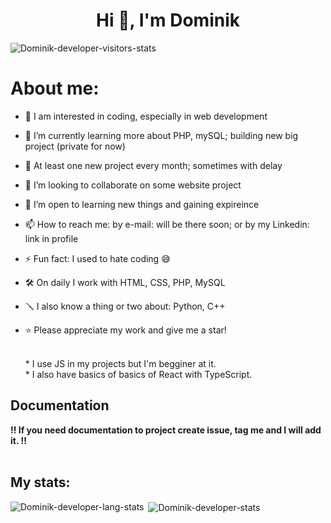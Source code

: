 <h1 align="center">Hi 👋, I'm Dominik </h1>
<p align="left"> <img src="https://komarev.com/ghpvc/?username=Dominik-devekoper&label=Profile%20views&color=0e75b6&style=flat" alt="Dominik-developer-visitors-stats" /> </p>

# About me:

<!-- - 👋 Hi, I’m @Dominik-developer -->
- 👀 I am interested in coding, especially in web development
- 🌱 I’m currently learning more about PHP, mySQL; building new big project (private for now)
- 🧩 At least one new project every month; sometimes with delay
- 💞️ I’m looking to collaborate on some website project
- 🤲 I’m open to learning new things and gaining expireince
- 📫 How to reach me: by e-mail: will be there soon; or by my Linkedin: link in profile <!--linkedin.com/in/dominik-szczepański-2a5287294-->
- ⚡ Fun fact: I used to hate coding 😅
- 🛠 On daily I work with HTML, CSS, PHP, MySQL
- 🪛 I also know a thing or two about: Python, C++
- ⭐️ Please appreciate my work and give me a star!

  <br>* I use JS in my projects but I'm begginer at it.
  <br>* I also have basics of basics of React with TypeScript.

## Documentation 
  <b>‼️ If you need documentation to project create issue, tag me and I will add it. ‼️</b>
  <br><br>
  
 <!-- <br><b>=== GETTING BACK ON GITHUB‼️ === </b> -->

## My stats: 
<p><img align="left" src="https://github-readme-stats.vercel.app/api/top-langs?username=Dominik-developer&show_icons=true&locale=en&layout=compact" alt="Dominik-developer-lang-stats" /></p>
<p>&nbsp;<img align="center" src="https://github-readme-stats.vercel.app/api?username=Dominik-developer&show_icons=true&locale=en" alt="Dominik-developer-stats" /></p>
<!--<p><img align="center" src="https://github-readme-streak-stats.herokuapp.com/?user=Dominik-developer&" alt="peter-kimanzi" /></p>-->
